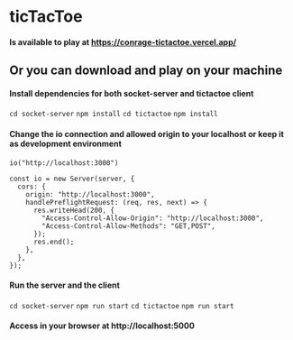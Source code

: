 # ticTacToe

#### Is available to play at https://conrage-tictactoe.vercel.app/

## Or you can download and play on your machine

#### Install dependencies for both socket-server and tictactoe client

`cd socket-server`
`npm install`
`cd tictactoe`
`npm install`

#### Change the io connection and allowed origin to your localhost or keep it as development environment
`io("http://localhost:3000")`

```
const io = new Server(server, {
  cors: {
    origin: "http://localhost:3000",
    handlePreflightRequest: (req, res, next) => {
      res.writeHead(200, {
        "Access-Control-Allow-Origin": "http://localhost:3000",
        "Access-Control-Allow-Methods": "GET,POST",
      });
      res.end();
    },
  },
});
```

#### Run the server and the client
`cd socket-server`
`npm run start`
`cd tictactoe`
`npm run start`

#### Access in your browser at http://localhost:5000
